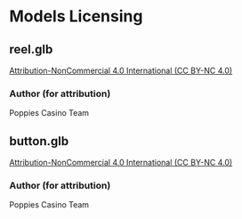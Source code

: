 # Models Licensing

## reel.glb

[Attribution-NonCommercial 4.0 International (CC BY-NC 4.0)](https://creativecommons.org/licenses/by-nc/4.0/)

### Author (for attribution)

Poppies Casino Team

## button.glb

[Attribution-NonCommercial 4.0 International (CC BY-NC 4.0)](https://creativecommons.org/licenses/by-nc/4.0/)

### Author (for attribution)

Poppies Casino Team
